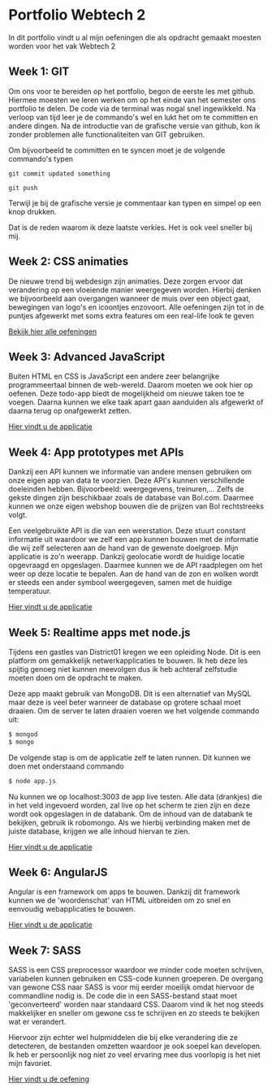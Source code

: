 # Portfolio Webtech 2
In dit portfolio vindt u al mijn oefeningen die als opdracht gemaakt moesten worden voor het vak Webtech 2

## Week 1: GIT
Om ons voor te bereiden op het portfolio, begon de eerste les met github. Hiermee moesten we leren werken om op het einde van het semester ons portfolio te delen.
De code via de terminal was nogal snel ingewikkeld. Na verloop van tijd leer je de commando's wel en lukt het om te committen en andere dingen.
Na de introductie van de grafische versie van github, kon ik zonder problemen alle functionaliteiten van GIT gebruiken.

Om bijvoorbeeld te committen en te syncen moet je de volgende commando's typen

`git commit updated something`

`git push`

Terwijl je bij de grafische versie je commentaar kan typen en simpel op een knop drukken.

Dat is de reden waarom ik deze laatste verkies. Het is ook veel sneller bij mij.

## Week 2: CSS animaties
De nieuwe trend bij webdesign zijn animaties. Deze zorgen ervoor dat verandering op een vloeiende manier weergegeven worden.
Hierbij denken we bijvoorbeeld aan overgangen wanneer de muis over een object gaat, bewegingen van logo's en icoontjes enzovoort.
Alle oefeningen zijn tot in de puntjes afgewerkt met soms extra features om een real-life look te geven

[Bekijk hier alle oefeningen](https://github.com/NielsMeulders/webtech2/tree/master/css%20animaties)

## Week 3: Advanced JavaScript
Buiten HTML en CSS is JavaScript een andere zeer belangrijke programmeertaal binnen de web-wereld. Daarom moeten we ook hier op oefenen. Deze todo-app biedt de mogelijkheid om nieuwe taken toe te voegen. Daarna kunnen we elke taak apart gaan aanduiden als afgewerkt of daarna terug op onafgewerkt zetten.

[Hier vindt u de applicatie](https://github.com/NielsMeulders/webtech2/tree/master/advanced%20JS/todo)

## Week 4: App prototypes met APIs
Dankzij een API kunnen we informatie van andere mensen gebruiken om onze eigen app van data te voorzien. Deze API's kunnen verschillende doeleinden hebben. Bijvoorbeeld: weergegevens, treinuren,... Zelfs de gekste dingen zijn beschikbaar zoals de database van Bol.com. Daarmee kunnen we onze eigen webshop bouwen die de prijzen van Bol rechtstreeks volgt.

Een veelgebruikte API is die van een weerstation. Deze stuurt constant informatie uit waardoor we zelf een app kunnen bouwen met de informatie die wij zelf selecteren aan de hand van de gewenste doelgroep. Mijn applicatie is zo'n weerapp. Dankzij geolocatie wordt de huidige locatie opgevraagd en opgeslagen. Daarmee kunnen we de API raadplegen om het weer op deze locatie te bepalen. Aan de hand van de zon en wolken wordt er steeds een ander symbool weergegeven, samen met de huidige temperatuur.

[Hier vindt u de applicatie](https://github.com/NielsMeulders/weatherapp)

## Week 5: Realtime apps met node.js
Tijdens een gastles van District01 kregen we een opleiding Node. Dit is een platform om gemakkelijk netwerkapplicaties te bouwen. Ik heb deze les spijtig genoeg niet kunnen meevolgen dus ik heb achteraf zelfstudie moeten doen om de opdracht te maken.

Deze app maakt gebruik van MongoDB. Dit is een alternatief van MySQL maar deze is veel beter wanneer de database op grotere schaal moet draaien. Om de server te laten draaien voeren we het volgende commando uit:
```sh
$ mongod
$ mongo
```
De volgende stap is om de applicatie zelf te laten runnen. Dit kunnen we doen met onderstaand commando
```sh
$ node app.js
```
Nu kunnen we op localhost:3003 de app live testen. Alle data (drankjes) die in het veld ingevoerd worden, zal live op het scherm te zien zijn en deze wordt ook opgeslagen in de databank. Om de inhoud van de databank te bekijken, gebruik ik robomongo. Als we hierbij verbinding maken met de juiste database, krijgen we alle inhoud hiervan te zien.

[Hier vindt u de applicatie](https://github.com/NielsMeulders/webtech2/tree/master/node%20IMD%20frigo)

## Week 6: AngularJS
Angular is een framework om apps te bouwen. Dankzij dit framework kunnen we de 'woordenschat' van HTML uitbreiden om zo snel en eenvoudig webapplicaties te bouwen.

[Hier vindt u de applicatie](https://github.com/NielsMeulders/webtech2/tree/master/angular/Digital-Bar%20Base)

## Week 7: SASS
SASS is een CSS preprocessor waardoor we minder code moeten schrijven, variabelen kunnen gebruiken en CSS-code kunnen groeperen.
De overgang van gewone CSS naar SASS is voor mij eerder moeilijk omdat hiervoor de commandline nodig is. De code die in een SASS-bestand staat moet 'geconverteerd' worden naar standaard CSS. Daarom vind ik het nog steeds makkelijker en sneller om gewone css te schrijven en zo steeds te bekijken wat er verandert.

Hiervoor zijn echter wel hulpmiddelen die bij elke verandering die ze detecteren, de bestanden omzetten waardoor je ook soepel kan developen. Ik heb er persoonlijk nog niet zo veel ervaring mee dus voorlopig is het niet mijn favoriet.

[Hier vindt u de oefening](https://github.com/NielsMeulders/webtech2/tree/master/SASS/sass)
